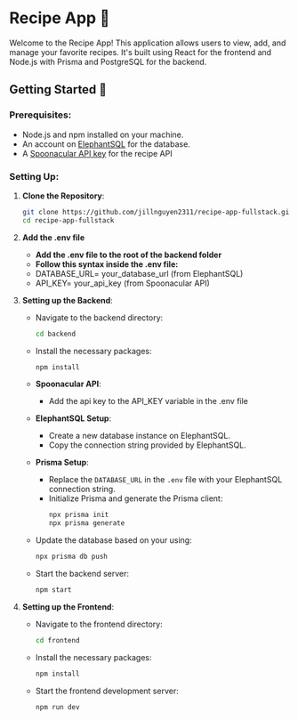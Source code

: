# Recipe App 🍲

Welcome to the Recipe App! This application allows users to view, add, and manage your favorite recipes. It's built using React for the frontend and Node.js with Prisma and PostgreSQL for the backend.

## Getting Started 🚀

### Prerequisites:

- Node.js and npm installed on your machine.
- An account on [ElephantSQL](https://www.elephantsql.com/) for the database.
- A [Spoonacular API key](https://spoonacular.com/food-api) for the recipe API

### Setting Up:

1. **Clone the Repository**:
   ```bash
   git clone https://github.com/jillnguyen2311/recipe-app-fullstack.git
   cd recipe-app-fullstack
   ```
2. **Add the .env file**
    - **Add the .env file to the root of the backend folder**
    - **Follow this syntax inside the .env file:**
    - DATABASE_URL= your_database_url (from ElephantSQL)
    - API_KEY= your_api_key (from Spoonacular API)

3. **Setting up the Backend**:

   - Navigate to the backend directory:
     ```bash
     cd backend
     ```

   - Install the necessary packages:
     ```bash
     npm install
     ```

   - **Spoonacular API**:
     - Add the api key to the API_KEY variable in the .env file   

   - **ElephantSQL Setup**:
     - Create a new database instance on ElephantSQL.
     - Copy the connection string provided by ElephantSQL.

   - **Prisma Setup**:
     - Replace the `DATABASE_URL` in the `.env` file with your ElephantSQL connection string.
     - Initialize Prisma and generate the Prisma client:
       ```bash
       npx prisma init
       npx prisma generate
       ```
    - Update the database based on your using:
       ```bash
       npx prisma db push
       ```

   - Start the backend server:
     ```bash
     npm start
     ```

4. **Setting up the Frontend**:

   - Navigate to the frontend directory:
     ```bash
     cd frontend
     ```

   - Install the necessary packages:
     ```bash
     npm install
     ```

   - Start the frontend development server:
     ```bash
     npm run dev
     ```
